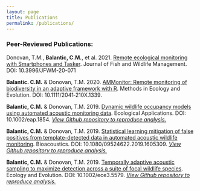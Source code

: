 ```yaml
---
layout: page
title: Publications
permalink: /publications/
---
```


### Peer-Reviewed Publications:

Donovan, T.M., **Balantic, C.M.**, et al. 2021. [Remote ecological monitoring with Smartphones and Tasker](https://meridian.allenpress.com/jfwm/article/doi/10.3996/JFWM-20-071/464074/Remote-Ecological-Monitoring-with-Smartphones-and). Journal of Fish and Wildlife Management. DOI: 10.3996/JFWM-20-071

**Balantic. C.M.** & Donovan, T.M. 2020. [AMMonitor: Remote monitoring of biodiversity in an adaptive framework with R](https://besjournals.onlinelibrary.wiley.com/doi/abs/10.1111/2041-210X.13397). Methods in Ecology and Evolution. DOI: 10.1111/2041‐210X.1339.

**Balantic, C.M.** & Donovan, T.M. 2019. [Dynamic wildlife occupancy models using automated acoustic monitoring data](https://esajournals.onlinelibrary.wiley.com/doi/abs/10.1002/eap.1854). Ecological Applications. DOI: 10.1002/eap.1854.
[*View Github repository to reproduce analysis.*](https://github.com/cbalantic/dynamic-occupancy-acoustic)

**Balantic, C.M.** & Donovan, T.M. 2019. [Statistical learning mitigation of false positives from template-detected data in automated acoustic wildlife monitoring](https://www.tandfonline.com/doi/full/10.1080/09524622.2019.1605309). Bioacoustics. DOI: 10.1080/09524622.2019.1605309. [*View Github repository to reproduce analysis.*](https://github.com/cbalantic/false-positive-mitigation)

**Balantic, C.M.** & Donovan, T.M. 2019. [Temporally adaptive acoustic sampling to maximize detection across a suite of focal wildlife species](https://onlinelibrary.wiley.com/doi/full/10.1002/ece3.5579). Ecology and Evolution. DOI: 10.1002/ece3.5579. [*View Github repository to reproduce analysis.*](https://github.com/cbalantic/temporally-adaptive-sampling)
 